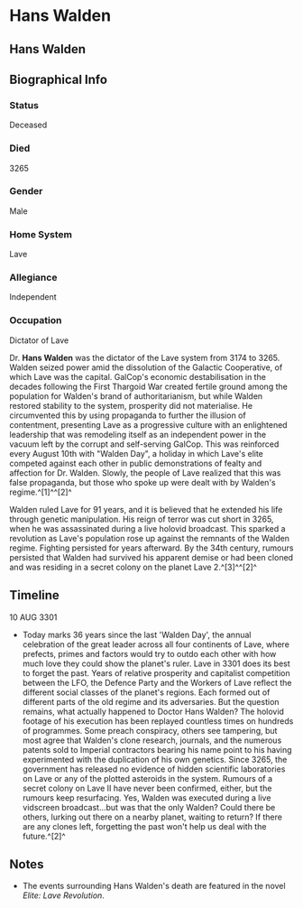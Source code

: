 # Hans Walden
## Hans Walden

		

## Biographical Info

### Status

Deceased

### Died

3265

### Gender

Male

### Home System

Lave

### Allegiance

Independent

### Occupation

Dictator of Lave

Dr. **Hans Walden** was the dictator of the Lave system from 3174 to 3265. Walden seized power amid the dissolution of the Galactic Cooperative, of which Lave was the capital. GalCop's economic destabilisation in the decades following the First Thargoid War created fertile ground among the population for Walden's brand of authoritarianism, but while Walden restored stability to the system, prosperity did not materialise. He circumvented this by using propaganda to further the illusion of contentment, presenting Lave as a progressive culture with an enlightened leadership that was remodeling itself as an independent power in the vacuum left by the corrupt and self-serving GalCop. This was reinforced every August 10th with "Walden Day", a holiday in which Lave's elite competed against each other in public demonstrations of fealty and affection for Dr. Walden. Slowly, the people of Lave realized that this was false propaganda, but those who spoke up were dealt with by Walden's regime.^[1]^^[2]^

Walden ruled Lave for 91 years, and it is believed that he extended his life through genetic manipulation. His reign of terror was cut short in 3265, when he was assassinated during a live holovid broadcast. This sparked a revolution as Lave's population rose up against the remnants of the Walden regime. Fighting persisted for years afterward. By the 34th century, rumours persisted that Walden had survived his apparent demise or had been cloned and was residing in a secret colony on the planet Lave 2.^[3]^^[2]^

## Timeline

10 AUG 3301

- Today marks 36 years since the last 'Walden Day', the annual celebration of the great leader across all four continents of Lave, where prefects, primes and factors would try to outdo each other with how much love they could show the planet's ruler. Lave in 3301 does its best to forget the past. Years of relative prosperity and capitalist competition between the LFO, the Defence Party and the Workers of Lave reflect the different social classes of the planet's regions. Each formed out of different parts of the old regime and its adversaries. But the question remains, what actually happened to Doctor Hans Walden? The holovid footage of his execution has been replayed countless times on hundreds of programmes. Some preach conspiracy, others see tampering, but most agree that Walden's clone research, journals, and the numerous patents sold to Imperial contractors bearing his name point to his having experimented with the duplication of his own genetics. Since 3265, the government has released no evidence of hidden scientific laboratories on Lave or any of the plotted asteroids in the system. Rumours of a secret colony on Lave II have never been confirmed, either, but the rumours keep resurfacing. Yes, Walden was executed during a live vidscreen broadcast...but was that the only Walden? Could there be others, lurking out there on a nearby planet, waiting to return? If there are any clones left, forgetting the past won't help us deal with the future.^[2]^

## Notes

- The events surrounding Hans Walden's death are featured in the novel *Elite: Lave Revolution*.